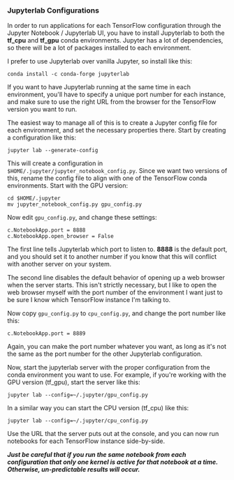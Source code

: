 ### Jupyterlab Configurations
In order to run applications for each TensorFlow configuration through the
Jupyter Notebook / Jupyterlab UI, you have to install Jupyterlab to both the
**tf_cpu** and **tf_gpu** conda environments.  Jupyter has a lot of dependencies,
so there will be a lot of packages installed to each environment.

I prefer to use Jupyterlab over vanilla Jupyter, so install like this:
```
conda install -c conda-forge jupyterlab
```

If you want to have Jupyterlab running at the same time in each environment,
you'll have to specify a unique port number for each instance, and make sure to
use the right URL from the browser for the TensorFlow version you want to run.

The easiest way to manage all of this is to create a Jupyter config file for
each environment, and set the necessary properties there.  Start by creating
a configuration like this:
```
jupyter lab --generate-config
```

This will create a configuration in ```$HOME/.jupyter/jupyter_notebook_config.py```.
Since we want two versions of this, rename the config file to align with one of
the TensorFlow conda environments.  Start with the GPU version:
```tutorial
cd $HOME/.jupyter
mv jupyter_notebook_config.py gpu_config.py
```

Now edit ```gpu_config.py```, and change these settings:
```
c.NotebookApp.port = 8888
c.NotebookApp.open_browser = False
```

The first line tells Jupyterlab which port to listen to.  **8888** is the default
port, and you should set it to another number if you know that this will conflict
with another server on your system.

The second line disables the default behavior of opening up a web browser when the
server starts.  This isn't strictly necessary, but I like to open the web browser
myself with the port number of the environment I want just to be sure I know which
TensorFlow instance I'm talking to.

Now copy ```gpu_config.py``` to ```cpu_config.py```, and change the port number
like this:
```
c.NotebookApp.port = 8889
```

Again, you can make the port number whatever you want, as long as it's not the
same as the port number for the other Jupyterlab configuration.

Now, start the jupyterlab server with the proper configuration from the
conda environment you want to use.  For example, if you're working with the GPU
version (tf_gpu), start the server like this:
```
jupyter lab --config=~/.jupyter/gpu_config.py
```

In a similar way you can start the CPU version (tf_cpu) like this:
```
jupyter lab --config=~/.jupyter/cpu_config.py
```

Use the URL that the server puts out at the console, and you can now run notebooks
for each TensorFlow instance side-by-side.

_**Just be careful that if you run the same notebook from each configuration
that only one kernel is active for that notebook at a time.  Otherwise,
un-predictable results will occur.**_
